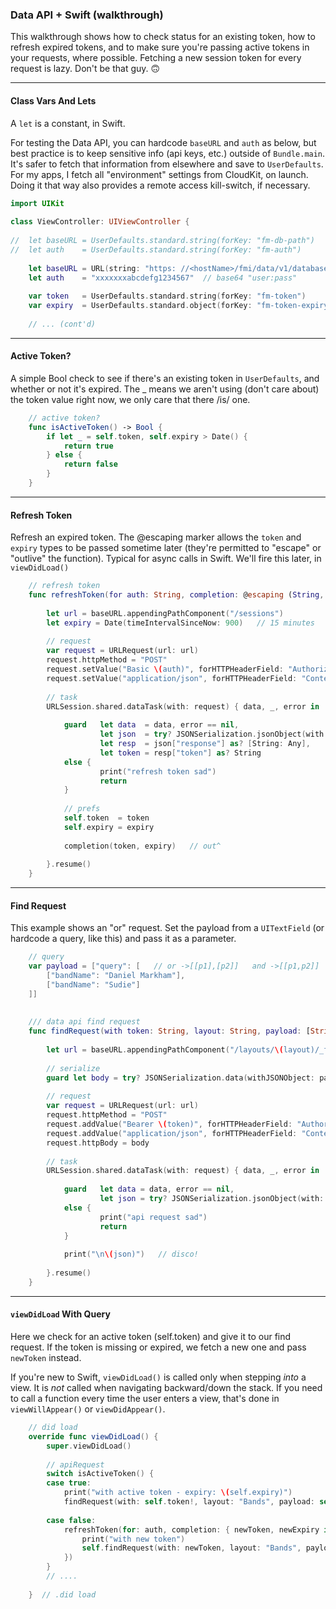 ### Data API + Swift (walkthrough)
This walkthrough shows how to check status for an existing token, how to refresh expired tokens, and to make sure you're passing active tokens in your requests, where possible. Fetching a new session token for every request is lazy. Don't be that guy. 🙃
 - - -
 
#### Class Vars And Lets
A `let` is a constant, in Swift.

For testing the Data API, you can hardcode `baseURL` and `auth` as below, but best practice is to keep sensitive info (api keys, etc.) outside of `Bundle.main`. It's safer to fetch that information from elsewhere and save to `UserDefaults`. For my apps, I fetch all "environment" settings from CloudKit, on launch. Doing it that way also provides a remote access kill-switch, if necessary.
 
```swift
import UIKit
 
class ViewController: UIViewController {
 
//  let baseURL = UserDefaults.standard.string(forKey: "fm-db-path")   // better
//  let auth    = UserDefaults.standard.string(forKey: "fm-auth")      // better
 
    let baseURL = URL(string: "https: //<hostName>/fmi/data/v1/databases/<databaseName>")!
    let auth    = "xxxxxxxabcdefg1234567"  // base64 "user:pass"
 
    var token   = UserDefaults.standard.string(forKey: "fm-token")
    var expiry  = UserDefaults.standard.object(forKey: "fm-token-expiry") as? Date ?? Date(timeIntervalSince1970: 0)
 
    // ... (cont'd)
```
 
 - - -
 
#### Active Token?
A simple Bool check to see if there's an existing token in `UserDefaults`, and whether or not it's expired. The _ means we aren't using (don't care about) the token value right now, we only care that there /is/ one.

```swift
    // active token?
    func isActiveToken() -> Bool {
        if let _ = self.token, self.expiry > Date() {
            return true
        } else {
            return false
        }
    }
```
 
 - - -

#### Refresh Token
Refresh an expired token. The @escaping marker allows the `token` and `expiry` types to be passed sometime later (they're permitted to "escape" or "outlive" the function). Typical for async calls in Swift. We'll fire this later, in `viewDidLoad()`

```swift
    // refresh token
    func refreshToken(for auth: String, completion: @escaping (String, Date) -> Void) {
       
        let url = baseURL.appendingPathComponent("/sessions")
        let expiry = Date(timeIntervalSinceNow: 900)   // 15 minutes
       
        // request
        var request = URLRequest(url: url)
        request.httpMethod = "POST"
        request.setValue("Basic \(auth)", forHTTPHeaderField: "Authorization")
        request.setValue("application/json", forHTTPHeaderField: "Content-Type")
       
        // task
        URLSession.shared.dataTask(with: request) { data, _, error in
           
            guard   let data  = data, error == nil,
                    let json  = try? JSONSerialization.jsonObject(with: data) as! [String: Any],
                    let resp  = json["response"] as? [String: Any],
                    let token = resp["token"] as? String
            else {
                    print("refresh token sad")
                    return
            }
           
            // prefs
            self.token  = token
            self.expiry = expiry
           
            completion(token, expiry)   // out^
           
        }.resume()
    }
```
 
 - - -
 
#### Find Request
This example shows an "or" request. Set the payload from a `UITextField` (or hardcode a query, like this) and pass it as a parameter.

```swift
    // query
    var payload = ["query": [   // or ->[[p1],[p2]]   and ->[[p1,p2]]
        ["bandName": "Daniel Markham"],
        ["bandName": "Sudie"]
    ]]
 
 
    /// data api find request
    func findRequest(with token: String, layout: String, payload: [String: Any]) {
       
        let url = baseURL.appendingPathComponent("/layouts/\(layout)/_find")
 
        // serialize             
        guard let body = try? JSONSerialization.data(withJSONObject: payload) else { return }
       
        // request
        var request = URLRequest(url: url)
        request.httpMethod = "POST"
        request.addValue("Bearer \(token)", forHTTPHeaderField: "Authorization")
        request.addValue("application/json", forHTTPHeaderField: "Content-Type")
        request.httpBody = body
       
        // task
        URLSession.shared.dataTask(with: request) { data, _, error in
           
            guard   let data = data, error == nil,
                    let json = try? JSONSerialization.jsonObject(with: data) as! [String: Any]
            else {
                    print("api request sad")
                    return
            }
           
            print("\n\(json)")   // disco!
           
        }.resume()
    }
```
 
 - - -
 
#### `viewDidLoad` With Query
Here we check for an active token (self.token) and give it to our find request. If the token is missing or expired, we fetch a new one and pass `newToken` instead.
 
If you're new to Swift, `viewDidLoad()` is called only when stepping *into* a view. It is *not* called when navigating backward/down the stack. If you need to call a function every time the user enters a view, that's done in `viewWillAppear()` or `viewDidAppear()`.

```swift
    // did load
    override func viewDidLoad() {
        super.viewDidLoad()
   
        // apiRequest
        switch isActiveToken() {   
        case true:
            print("with active token - expiry: \(self.expiry)")
            findRequest(with: self.token!, layout: "Bands", payload: self.payload)
 
        case false:
            refreshToken(for: auth, completion: { newToken, newExpiry in    // async
                print("with new token")
                self.findRequest(with: newToken, layout: "Bands", payload: self.payload)
            })
        }
        // ....
 
    }  // .did load
```
 
